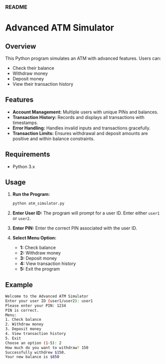 ### README


# Advanced ATM Simulator

## Overview

This Python program simulates an ATM with advanced features. Users can:
- Check their balance
- Withdraw money
- Deposit money
- View their transaction history

## Features

- **Account Management:** Multiple users with unique PINs and balances.
- **Transaction History:** Records and displays all transactions with timestamps.
- **Error Handling:** Handles invalid inputs and transactions gracefully.
- **Transaction Limits:** Ensures withdrawal and deposit amounts are positive and within balance constraints.

## Requirements

- Python 3.x

## Usage

1. **Run the Program:**
   ```bash
   python atm_simulator.py
   ```

2. **Enter User ID:**
   The program will prompt for a user ID. Enter either `user1` or `user2`.

3. **Enter PIN:**
   Enter the correct PIN associated with the user ID.

4. **Select Menu Option:**
   - **1:** Check balance
   - **2:** Withdraw money
   - **3:** Deposit money
   - **4:** View transaction history
   - **5:** Exit the program

## Example

```bash
Welcome to the Advanced ATM Simulator
Enter your user ID (user1/user2): user1
Please enter your PIN: 1234
PIN is correct.
Menu:
1. Check balance
2. Withdraw money
3. Deposit money
4. View transaction history
5. Exit
Choose an option (1-5): 2
How much do you want to withdraw? 150
Successfully withdrew $150.
Your new balance is $850
```
